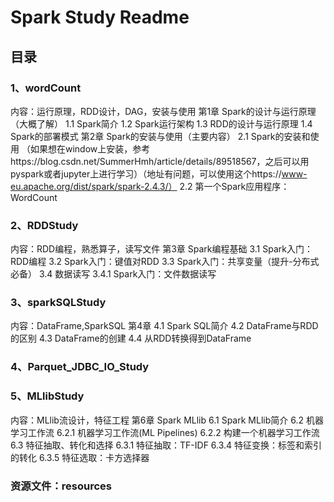 # Spark Study Readme

## 目录

### 1、wordCount

内容：运行原理，RDD设计，DAG，安装与使用
第1章 Spark的设计与运行原理（大概了解）
1.1 Spark简介
1.2 Spark运行架构
1.3 RDD的设计与运行原理
1.4 Spark的部署模式
第2章 Spark的安装与使用（主要内容）
2.1 Spark的安装和使用 （如果想在window上安装，参考https://blog.csdn.net/SummerHmh/article/details/89518567，之后可以用pyspark或者jupyter上进行学习）（地址有问题，可以使用这个https://www-eu.apache.org/dist/spark/spark-2.4.3/）
2.2 第一个Spark应用程序：WordCount

### 2、RDDStudy

内容：RDD编程，熟悉算子，读写文件
第3章 Spark编程基础
3.1 Spark入门：RDD编程
3.2 Spark入门：键值对RDD
3.3 Spark入门：共享变量（提升-分布式必备）
3.4 数据读写
3.4.1 Spark入门：文件数据读写

### 3、sparkSQLStudy

内容：DataFrame,SparkSQL
第4章
4.1 Spark SQL简介
4.2 DataFrame与RDD的区别
4.3 DataFrame的创建
4.4 从RDD转换得到DataFrame

### 4、Parquet_JDBC_IO_Study

### 5、MLlibStudy

内容：MLlib流设计，特征工程
第6章 Spark MLlib
6.1 Spark MLlib简介
6.2 机器学习工作流
6.2.1 机器学习工作流(ML Pipelines) 
6.2.2 构建一个机器学习工作流
6.3 特征抽取、转化和选择
6.3.1 特征抽取：TF-IDF
6.3.4 特征变换：标签和索引的转化
6.3.5 特征选取：卡方选择器

### 资源文件：resources
